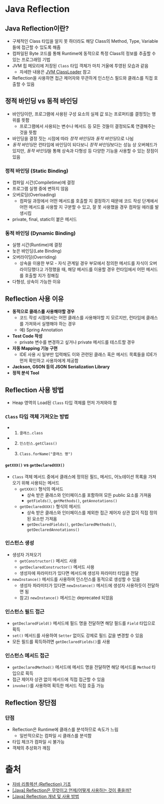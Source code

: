 # Java Reflection


## Java Reflection이란?
- 구체적인 Class 타입을 알지 못 하더라도 해당 Class의 Method, Type, Variable들에 접근할 수 있도록 해줌
- 컴파일된 Byte 코드를 통해 Runtime에 동적으로 특정 Class의 정보를 추출할 수 있는 프로그래밍 기법
- JVM 힙 메모리에 저장된 `Class` 타입 객체가 마치 거울에 투영된 모습과 같음
  - 자세한 내용은 [JVM ClassLoader](https://github.com/k1m743hyun/TIL/blob/main/Java/JVM%20ClassLoader.md) 참고
- Reflection을 사용하면 접근 제어자와 무관하게 인스턴스 필드와 클래스를 직접 호출할 수 있음


## 정적 바인딩 vs 동적 바인딩
- 바인딩이란, 프로그램에 사용된 구성 요소의 실제 값 또는 프로퍼티를 결정짓는 행위를 뜻함
  - 프로그램에서 사용되는 변수나 메서드 등 모든 것들이 결정되도록 연결해주는 것을 뜻함
- 바인딩을 결정 짓는 시점에 따라 *정적 바인딩*과 *동적 바인딩*으로 나뉨
- *동적 바인딩*은 런타임에 바인딩이 되다보니 *정적 바인딩*보다는 성능 상 오버헤드가 있지만, *동적 바인딩*을 통해 상속과 다형성 등 다양한 기능을 사용할 수 있는 장점이 있음


### 정적 바인딩 (Static Binding)
- 컴파일 시간(Compiletime)에 결정
- 프로그램 실행 중에 변하지 않음
- 오버로딩(Overloading)
  - 컴파일 과정에서 어떤 메서드를 호출할 지 결정하기 때문에 코드 작성 단계에서 어떤 메서드를 사용할 지 구분할 수 있고, 잘 못 사용했을 경우 컴파일 에러를 발생시킴
- private, final, static이 붙은 메서드


### 동적 바인딩 (Dynamic Binding)
- 실행 시간(Runtime)에 결정
- 늦은 바인딩(Late Binding)
- 오버라이딩(Overriding)
  - 상속을 이용한 부모 - 자식 관계일 경우 부모에서 정의한 메서드를 자식이 오버라이딩했다고 가정했을 때, 해당 메서드를 이용할 경우 런타임에서 어떤 메서드를 호출할 지가 정해짐
- 다형성, 상속이 가능한 이유


## Reflection 사용 이유
- **동적으로 클래스를 사용해야할 경우**
  - 코드 작성 시점에서는 어떤 클래스를 사용해야할 지 모르지만, 런타임에 클래스를 가져와서 실행해야 하는 경우
  - 예) Spring Annotation
- **Test Code 작성**
  - private 변수를 변경하고 싶거나 private 메서드를 테스트할 경우
- **자동 Mapping 기능 구현**
  - IDE 사용 시 일부만 입력해도 이와 관련된 클래스 혹은 메서드 목록들을 IDE가 먼저 확인하고 사용자에게 제공함
- **Jackson, GSON 등의 JSON Serialization Library**
- **정적 분석 Tool**


## Reflection 사용 방법
- Heap 영역의 Load된 `Class` 타입 객체를 먼저 가져와야 함


### `Class` 타입 객체 가져오는 방법
- 1) `클래스.class`
- 2) `인스턴스.getClass()`
- 3) `Class.forName("클래스 명")`


#### `getXXX()` vs `getDeclaredXXX()`
- `Class` 객체 메서드 중에서 클래스에 정의된 필드, 메서드, 어노테이션 목록을 가져오기 위해 사용되는 메서드
  - `getXXX()` 형식의 메서드
    - 상속 받은 클래스와 인터페이스를 포함하여 모든 public 요소를 가져옴
    - `getFields()`, `getMethods()`, `getAnnotations()`
  - `getDeclaredXXX()` 형식의 메서드
    - 상속 받은 클래스와 인터페이스를 제외한 접근 제어자 상관 없이 직접 정의된 요소만 가져옴
    - `getDeclaredFields()`, `getDeclaredMethods()`, `getDeclaredAnnotations()`


### 인스턴스 생성
- 생성자 가져오기
  - `getConstructor()` 메서드 사용
  - `getDeclaredConstructor()` 메서드 사용
  - 생성자에 파라미터가 있다면 메서드에 생성자 파라미터 타입을 전달
- `newInstance()` 메서드를 사용하여 인스턴스를 동적으로 생성할 수 있음
  - 생성자 파라미터가 있다면 `newInstance()` 메서드에 생성자 사용하듯이 전달하면 됨
  - 참고) `newInstance()` 메서드는 deprecated 되었음


### 인스턴스 필드 접근
- `getDeclaredField()` 메서드에 필드 명을 전달하면 해당 필드를 `Field` 타입으로 획득
- `set()` 메서드를 사용하여 `Setter` 없이도 강제로 필드 값을 변경할 수 있음
- 모든 필드를 획득하려면 `getDeclaredFields()`를 사용


### 인스턴스 메서드 접근
- `getDeclaredMethod()` 메서드에 메서드 명을 전달하면 해당 메서드를 `Method` 타입으로 획득
- 접근 제어자 상관 없이 메서드에 직접 접근할 수 있음
- `invoke()`를 사용하여 획득한 메서드 직접 호출 가능


## Reflection 장단점


### 단점
- Reflection은 Runtime에 클래스를 분석하므로 속도가 느림
  - 일반적으로는 컴파일 시 클래스를 분석함
- 타입 체크가 컴파일 시 불가능
- 객체의 추상화가 깨짐


# 출처
- [자바 리플렉션 (Reflection) 기초](https://hudi.blog/java-reflection/)
- [[Java] Reflection은 무엇이고 언제/어떻게 사용하는 것이 좋을까?](https://velog.io/@alsgus92/Java-Reflection%EC%9D%80-%EB%AC%B4%EC%97%87%EC%9D%B4%EA%B3%A0-%EC%96%B8%EC%A0%9C%EC%96%B4%EB%96%BB%EA%B2%8C-%EC%82%AC%EC%9A%A9%ED%95%98%EB%8A%94-%EA%B2%83%EC%9D%B4-%EC%A2%8B%EC%9D%84%EA%B9%8C)
- [[Java] Reflection 개념 및 사용 방법](https://steady-coding.tistory.com/609)